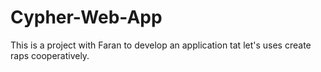 # Cypher-Web-App
This is a project with Faran to develop an application tat let's uses create raps cooperatively.
